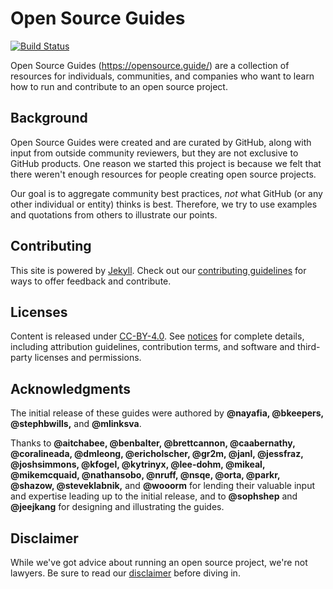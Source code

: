 # Open Source Guides

[![Build Status](https://travis-ci.org/github/opensource.guide.svg?branch=master)](https://travis-ci.org/github/opensource.guide)

Open Source Guides (https://opensource.guide/) are a collection of resources for individuals, communities, and companies who want to learn how to run and contribute to an open source project.

## Background
Open Source Guides were created and are curated by GitHub, along with input from outside community reviewers, but they are not exclusive to GitHub products. One reason we started this project is because we felt that there weren't enough resources for people creating open source projects.

Our goal is to aggregate community best practices, *not* what GitHub (or any other individual or entity) thinks is best. Therefore, we try to use examples and quotations from others to illustrate our points.

## Contributing

This site is powered by [Jekyll](https://jekyllrb.com/). Check out our [contributing guidelines](/CONTRIBUTING.md) for ways to offer feedback and contribute.

## Licenses

Content is released under [CC-BY-4.0](https://creativecommons.org/licenses/by/4.0/). See [notices](notices.md) for complete details, including attribution guidelines, contribution terms, and software and third-party licenses and permissions.

## Acknowledgments

The initial release of these guides were authored by **@nayafia, @bkeepers, @stephbwills,** and **@mlinksva**.

Thanks to **@aitchabee, @benbalter, @brettcannon, @caabernathy, @coralineada, @dmleong, @ericholscher, @gr2m, @janl, @jessfraz, @joshsimmons, @kfogel, @kytrinyx, @lee-dohm, @mikeal, @mikemcquaid, @nathansobo, @nruff, @nsqe, @orta, @parkr, @shazow, @steveklabnik,** and **@wooorm** for lending their valuable input and expertise leading up to the initial release, and to **@sophshep** and **@jeejkang** for designing and illustrating the guides.

## Disclaimer
While we've got advice about running an open source project, we're not lawyers. Be sure to read our [disclaimer](notices.md#legal-disclaimer) before diving in.
